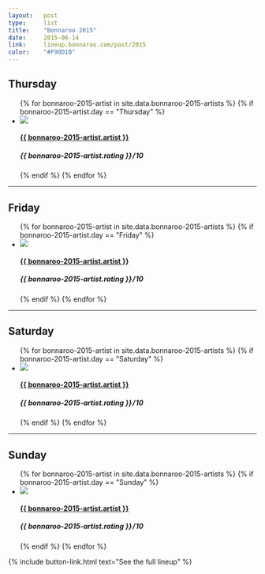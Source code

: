 ```yaml
---
layout:   post
type:     list
title:    "Bonnaroo 2015"
date:     2015-06-14
link:     lineup.bonnaroo.com/past/2015
color:    "#F90D1B"
---
```


## Thursday

<ul class="list article-list list-photo-circle">
  {% for bonnaroo-2015-artist in site.data.bonnaroo-2015-artists  %}
  {% if bonnaroo-2015-artist.day == "Thursday" %}
  <li class="list-item">
    <div class="list-row">
      <a href="{{ bonnaroo-2015-artist.link }}">
        <img src="/img/{{ page.title | slugify }}/{{ bonnaroo-2015-artist.artist | slugify }}.jpg" class="list-image">
      </a>
      <a href="{{ bonnaroo-2015-artist.link }}">
        <h4 class="list-title">{{ bonnaroo-2015-artist.artist }}</h4>
      </a>
      <h5 class="list-detail"><em>{{ bonnaroo-2015-artist.rating }}</em>&#8202;/&#8202;10</h5>
    </div>
  </li>
  {% endif %}
  {% endfor %}
</ul>

---

## Friday

<ul class="list article-list list-photo-circle">
  {% for bonnaroo-2015-artist in site.data.bonnaroo-2015-artists  %}
  {% if bonnaroo-2015-artist.day == "Friday" %}
  <li class="list-item">
    <div class="list-row">
      <a href="{{ bonnaroo-2015-artist.link }}">
        <img src="/img/{{ page.title | slugify }}/{{ bonnaroo-2015-artist.artist | slugify }}.jpg" class="list-image">
      </a>
      <a href="{{ bonnaroo-2015-artist.link }}">
        <h4 class="list-title">{{ bonnaroo-2015-artist.artist }}</h4>
      </a>
      <h5 class="list-detail"><em>{{ bonnaroo-2015-artist.rating }}</em>&#8202;/&#8202;10</h5>
    </div>
  </li>
  {% endif %}
  {% endfor %}
</ul>

---

## Saturday

<ul class="list article-list list-photo-circle">
  {% for bonnaroo-2015-artist in site.data.bonnaroo-2015-artists  %}
  {% if bonnaroo-2015-artist.day == "Saturday" %}
  <li class="list-item">
    <div class="list-row">
      <a href="{{ bonnaroo-2015-artist.link }}">
        <img src="/img/{{ page.title | slugify }}/{{ bonnaroo-2015-artist.artist | slugify }}.jpg" class="list-image">
      </a>
      <a href="{{ bonnaroo-2015-artist.link }}">
        <h4 class="list-title">{{ bonnaroo-2015-artist.artist }}</h4>
      </a>
      <h5 class="list-detail"><em>{{ bonnaroo-2015-artist.rating }}</em>&#8202;/&#8202;10</h5>
    </div>
  </li>
  {% endif %}
  {% endfor %}
</ul>

---

## Sunday

<ul class="list article-list list-photo-circle">
  {% for bonnaroo-2015-artist in site.data.bonnaroo-2015-artists  %}
  {% if bonnaroo-2015-artist.day == "Sunday" %}
  <li class="list-item">
    <div class="list-row">
      <a href="{{ bonnaroo-2015-artist.link }}">
        <img src="/img/{{ page.title | slugify }}/{{ bonnaroo-2015-artist.artist | slugify }}.jpg" class="list-image">
      </a>
      <a href="{{ bonnaroo-2015-artist.link }}">
        <h4 class="list-title">{{ bonnaroo-2015-artist.artist }}</h4>
      </a>
      <h5 class="list-detail"><em>{{ bonnaroo-2015-artist.rating }}</em>&#8202;/&#8202;10</h5>
    </div>
  </li>
  {% endif %}
  {% endfor %}
</ul>

{% include button-link.html text="See the full lineup" %}
